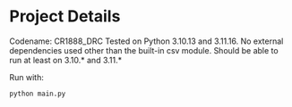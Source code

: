 # Project Details
Codename: CR1888_DRC
Tested on Python 3.10.13 and 3.11.16.
No external dependencies used other than the built-in csv module.
Should be able to run at least on 3.10.* and 3.11.*

Run with:

    python main.py
